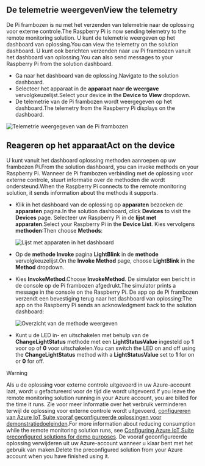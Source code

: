 ## <a name="view-the-telemetry"></a><span data-ttu-id="be31f-101">De telemetrie weergeven</span><span class="sxs-lookup"><span data-stu-id="be31f-101">View the telemetry</span></span>

<span data-ttu-id="be31f-102">De Pi frambozen is nu met het verzenden van telemetrie naar de oplossing voor externe controle.</span><span class="sxs-lookup"><span data-stu-id="be31f-102">The Raspberry Pi is now sending telemetry to the remote monitoring solution.</span></span> <span data-ttu-id="be31f-103">U kunt de telemetrie weergeven op het dashboard van oplossing.</span><span class="sxs-lookup"><span data-stu-id="be31f-103">You can view the telemetry on the solution dashboard.</span></span> <span data-ttu-id="be31f-104">U kunt ook berichten verzenden naar uw Pi frambozen vanuit het dashboard van oplossing.</span><span class="sxs-lookup"><span data-stu-id="be31f-104">You can also send messages to your Raspberry Pi from the solution dashboard.</span></span>

- <span data-ttu-id="be31f-105">Ga naar het dashboard van de oplossing.</span><span class="sxs-lookup"><span data-stu-id="be31f-105">Navigate to the solution dashboard.</span></span>
- <span data-ttu-id="be31f-106">Selecteer het apparaat in de **apparaat naar de weergave** vervolgkeuzelijst.</span><span class="sxs-lookup"><span data-stu-id="be31f-106">Select your device in the **Device to View** dropdown.</span></span>
- <span data-ttu-id="be31f-107">De telemetrie van de Pi frambozen wordt weergegeven op het dashboard.</span><span class="sxs-lookup"><span data-stu-id="be31f-107">The telemetry from the Raspberry Pi displays on the dashboard.</span></span>

![Telemetrie weergegeven van de Pi frambozen][img-telemetry-display]

## <a name="act-on-the-device"></a><span data-ttu-id="be31f-109">Reageren op het apparaat</span><span class="sxs-lookup"><span data-stu-id="be31f-109">Act on the device</span></span>

<span data-ttu-id="be31f-110">U kunt vanuit het dashboard oplossing methoden aanroepen op uw frambozen Pi.</span><span class="sxs-lookup"><span data-stu-id="be31f-110">From the solution dashboard, you can invoke methods on your Raspberry Pi.</span></span> <span data-ttu-id="be31f-111">Wanneer de Pi frambozen verbinding met de oplossing voor externe controle, stuurt informatie over de methoden die wordt ondersteund.</span><span class="sxs-lookup"><span data-stu-id="be31f-111">When the Raspberry Pi connects to the remote monitoring solution, it sends information about the methods it supports.</span></span>

- <span data-ttu-id="be31f-112">Klik in het dashboard van de oplossing op **apparaten** bezoeken de **apparaten** pagina.</span><span class="sxs-lookup"><span data-stu-id="be31f-112">In the solution dashboard, click **Devices** to visit the **Devices** page.</span></span> <span data-ttu-id="be31f-113">Selecteer uw Raspberry Pi in de **lijst met apparaten**.</span><span class="sxs-lookup"><span data-stu-id="be31f-113">Select your Raspberry Pi in the **Device List**.</span></span> <span data-ttu-id="be31f-114">Kies vervolgens **methoden**:</span><span class="sxs-lookup"><span data-stu-id="be31f-114">Then choose **Methods**:</span></span>

    ![Lijst met apparaten in het dashboard][img-list-devices]

- <span data-ttu-id="be31f-116">Op de **methode Invoke** pagina **LightBlink** in de **methode** vervolgkeuzelijst.</span><span class="sxs-lookup"><span data-stu-id="be31f-116">On the **Invoke Method** page, choose **LightBlink** in the **Method** dropdown.</span></span>

- <span data-ttu-id="be31f-117">Kies **InvokeMethod**.</span><span class="sxs-lookup"><span data-stu-id="be31f-117">Choose **InvokeMethod**.</span></span> <span data-ttu-id="be31f-118">De simulator een bericht in de console op de Pi frambozen afgedrukt.</span><span class="sxs-lookup"><span data-stu-id="be31f-118">The simulator prints a message in the console on the Raspberry Pi.</span></span> <span data-ttu-id="be31f-119">De app op de Pi frambozen verzendt een bevestiging terug naar het dashboard van oplossing:</span><span class="sxs-lookup"><span data-stu-id="be31f-119">The app on the Raspberry Pi sends an acknowledgment back to the solution dashboard:</span></span>

    ![Overzicht van de methode weergeven][img-method-history]

- <span data-ttu-id="be31f-121">Kunt u de LED in- en uitschakelen met behulp van de **ChangeLightStatus** methode met een **LightStatusValue** ingesteld op **1** voor op of **0** voor uitschakelen.</span><span class="sxs-lookup"><span data-stu-id="be31f-121">You can switch the LED on and off using the **ChangeLightStatus** method with a **LightStatusValue** set to **1** for on or **0** for off.</span></span>

> [!WARNING]
> <span data-ttu-id="be31f-122">Als u de oplossing voor externe controle uitgevoerd in uw Azure-account laat, wordt u gefactureerd voor de tijd die wordt uitgevoerd.</span><span class="sxs-lookup"><span data-stu-id="be31f-122">If you leave the remote monitoring solution running in your Azure account, you are billed for the time it runs.</span></span> <span data-ttu-id="be31f-123">Zie voor meer informatie over het verbruik verminderen terwijl de oplossing voor externe controle wordt uitgevoerd, [configureren van Azure IoT Suite vooraf geconfigureerde oplossingen voor demonstratiedoeleinden][lnk-demo-config].</span><span class="sxs-lookup"><span data-stu-id="be31f-123">For more information about reducing consumption while the remote monitoring solution runs, see [Configuring Azure IoT Suite preconfigured solutions for demo purposes][lnk-demo-config].</span></span> <span data-ttu-id="be31f-124">De vooraf geconfigureerde oplossing verwijderen uit uw Azure-account wanneer u klaar bent met het gebruik van maken.</span><span class="sxs-lookup"><span data-stu-id="be31f-124">Delete the preconfigured solution from your Azure account when you have finished using it.</span></span>


[img-telemetry-display]: media/iot-suite-raspberry-pi-kit-view-telemetry-simulator/telemetry.png
[img-list-devices]: media/iot-suite-raspberry-pi-kit-view-telemetry-simulator/listdevices.png
[img-method-history]: media/iot-suite-raspberry-pi-kit-view-telemetry-simulator/methodhistory.png

[lnk-demo-config]: https://github.com/Azure/azure-iot-remote-monitoring/blob/master/Docs/configure-preconfigured-demo.md